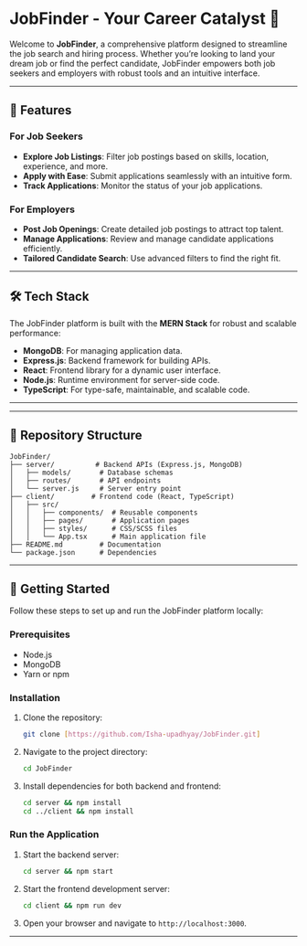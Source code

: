 # JobFinder - Your Career Catalyst 🚀

Welcome to **JobFinder**, a comprehensive platform designed to streamline the job search and hiring process. Whether you’re looking to land your dream job or find the perfect candidate, JobFinder empowers both job seekers and employers with robust tools and an intuitive interface.

---

## 🌟 Features

### For Job Seekers
- **Explore Job Listings**: Filter job postings based on skills, location, experience, and more.
- **Apply with Ease**: Submit applications seamlessly with an intuitive form.
- **Track Applications**: Monitor the status of your job applications.

### For Employers
- **Post Job Openings**: Create detailed job postings to attract top talent.
- **Manage Applications**: Review and manage candidate applications efficiently.
- **Tailored Candidate Search**: Use advanced filters to find the right fit.

---

## 🛠️ Tech Stack

The JobFinder platform is built with the **MERN Stack** for robust and scalable performance:

- **MongoDB**: For managing application data.
- **Express.js**: Backend framework for building APIs.
- **React**: Frontend library for a dynamic user interface.
- **Node.js**: Runtime environment for server-side code.
- **TypeScript**: For type-safe, maintainable, and scalable code.

---


---

## 📂 Repository Structure

```plaintext
JobFinder/
├── server/          # Backend APIs (Express.js, MongoDB)
│   ├── models/       # Database schemas
│   ├── routes/       # API endpoints
│   └── server.js     # Server entry point
├── client/         # Frontend code (React, TypeScript)
│   ├── src/
│   │   ├── components/  # Reusable components
│   │   ├── pages/       # Application pages
│   │   ├── styles/      # CSS/SCSS files
│   │   └── App.tsx      # Main application file
├── README.md         # Documentation
└── package.json      # Dependencies
```

---

## 🚀 Getting Started

Follow these steps to set up and run the JobFinder platform locally:

### Prerequisites
- Node.js
- MongoDB
- Yarn or npm

### Installation
1. Clone the repository:
   ```bash
   git clone [https://github.com/Isha-upadhyay/JobFinder.git]
   ```
2. Navigate to the project directory:
   ```bash
   cd JobFinder
   ```
3. Install dependencies for both backend and frontend:
   ```bash
   cd server && npm install
   cd ../client && npm install
   ```

### Run the Application
1. Start the backend server:
   ```bash
   cd server && npm start
   ```
2. Start the frontend development server:
   ```bash
   cd client && npm run dev
   ```

3. Open your browser and navigate to `http://localhost:3000`.

---



